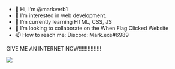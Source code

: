- 👋 Hi, I’m @markverb1
- 👀 I’m interested in web development.
- 🌱 I’m currently learning HTML, CSS, JS
- 💞️ I’m looking to collaborate on the When Flag Clicked Website
- 📫 How to reach me: Discord: Mark.exe#6989

GIVE ME AN INTERNET NOW!!!!!!!!!!!!!!!

<a href='http://internetometer.com/give/48079'><img src='http://internetometer.com/image/48079.png'/></a>
<!---
markverb1/markverb1 is a ✨ special ✨ repository because its `README.md` (this file) appears on your GitHub profile.
You can click the Preview link to take a look at your changes.
--->
